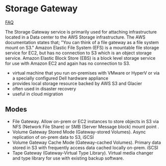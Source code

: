 # Storage Gateway
[FAQ](https://aws.amazon.com/storagegateway/faqs/)

The Storage Gateway service is primarily used for attaching infrastructure located in a Data center to the AWS Storage infrastructure. The AWS documentation states that; "You can think of a file gateway as a file system mount on S3." Amazon Elastic File System (EFS) is a mountable file storage service for EC2, but has no connection to S3 which is an object storage service. Amazon Elastic Block Store (EBS) is a block level storage service for use with Amazon EC2 and again has no connection to S3. 

- virtual machine that you run on-premises with VMware or HyperV or via a specially configured Dell hardware appliance
- provides local storage resource backed by AWS S3 and Glacier
- often used in disaster recovery
- useful in cloud migration

## Modes
- File Gateway. Allow on-prem or EC2 instances to store objects in S3 via NFS (Network File Share) or SMB (Server Message block) mount point .
- Volume Gateway Stored Mode (Gateway-stored Volumes). Async replication of on-prem data to S3, iSCSI
- Volume Gateway Cache Mode (Gateway-cached Volumes). Primary data stored in S3 with frequently access data cached locally on-prem. iSCSI
- Tape Gateway (Gateway-Virtual Type Library). Virtual media changer and type library for use with existing backup software.